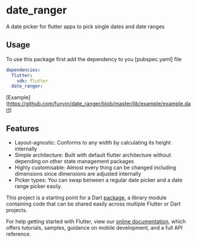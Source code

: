 # date_ranger

A date picker for flutter apps to pick single dates and date ranges

## Usage

To use this package first add the dependency to you [pubspec.yaml] file
```yaml
dependencies:
  flutter:
    sdk: flutter
  date_ranger: 
```
[Example] (https://github.com/funyin/date_ranger/blob/master/lib/example/example.dart)


## Features
* Layout-agnostic: Conforms to any width by calculating its height internally
* Simple architecture: Built with default flutter architecture without depending on other state management packages
* Highly customisable:  Almost every thing can be changed including dimensions since dimensions are adjusted internally
* Picker types:  You can swap between a regular date picker and a date range picker easily. 

This project is a starting point for a Dart
[package](https://flutter.dev/developing-packages/),
a library module containing code that can be shared easily across
multiple Flutter or Dart projects.

For help getting started with Flutter, view our 
[online documentation](https://flutter.dev/docs), which offers tutorials, 
samples, guidance on mobile development, and a full API reference.
